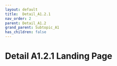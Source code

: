 ```yaml
---
layout: default
title:  Detail_A1.2.1
nav_order: 2
parent: Detail_A1.2
grand_parent: Subtopic_A1
has_children: false
---
```


# Detail A1.2.1 Landing Page
